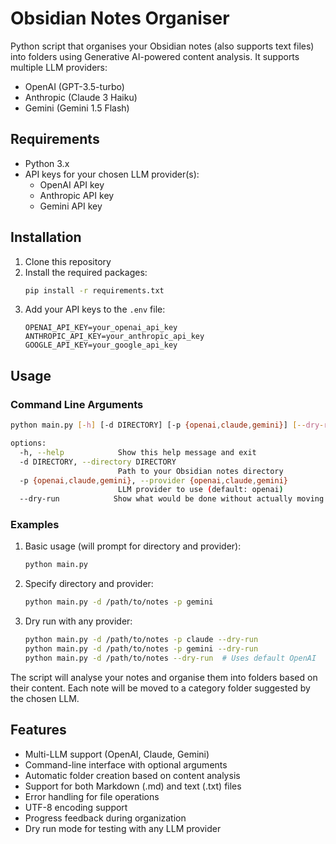 # Obsidian Notes Organiser

Python script that organises your Obsidian notes (also supports text files) into folders using Generative AI-powered content analysis. It supports multiple LLM providers:

- OpenAI (GPT-3.5-turbo)
- Anthropic (Claude 3 Haiku)
- Gemini (Gemini 1.5 Flash)

## Requirements

- Python 3.x
- API keys for your chosen LLM provider(s):
  - OpenAI API key
  - Anthropic API key
  - Gemini API key

## Installation

1. Clone this repository
2. Install the required packages:
   ```bash
   pip install -r requirements.txt
   ```
3. Add your API keys to the `.env` file:
   ```
   OPENAI_API_KEY=your_openai_api_key
   ANTHROPIC_API_KEY=your_anthropic_api_key
   GOOGLE_API_KEY=your_google_api_key
   ```

## Usage

### Command Line Arguments

```bash
python main.py [-h] [-d DIRECTORY] [-p {openai,claude,gemini}] [--dry-run]

options:
  -h, --help            Show this help message and exit
  -d DIRECTORY, --directory DIRECTORY
                        Path to your Obsidian notes directory
  -p {openai,claude,gemini}, --provider {openai,claude,gemini}
                        LLM provider to use (default: openai)
  --dry-run            Show what would be done without actually moving files
```

### Examples

1. Basic usage (will prompt for directory and provider):
   ```bash
   python main.py
   ```

2. Specify directory and provider:
   ```bash
   python main.py -d /path/to/notes -p gemini
   ```

3. Dry run with any provider:
   ```bash
   python main.py -d /path/to/notes -p claude --dry-run
   python main.py -d /path/to/notes -p gemini --dry-run
   python main.py -d /path/to/notes --dry-run  # Uses default OpenAI
   ```

The script will analyse your notes and organise them into folders based on their content. Each note will be moved to a category folder suggested by the chosen LLM.

## Features

- Multi-LLM support (OpenAI, Claude, Gemini)
- Command-line interface with optional arguments
- Automatic folder creation based on content analysis
- Support for both Markdown (.md) and text (.txt) files
- Error handling for file operations
- UTF-8 encoding support
- Progress feedback during organization
- Dry run mode for testing with any LLM provider

